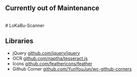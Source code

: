 ## Currently out of Maintenance
<br>
# LoKaBu-Scanner

## Libraries
* jQuery [github.com/jquery/jquery](https://github.com/jquery/jquery)
* OCR [github.com/naptha/tesseract.js](https://github.com/naptha/tesseract.js)
* Icons [github.com/feathericons/feather](https://github.com/feathericons/feather)
* Github Corner [github.com/YunYouJun/wc-github-corners](https://github.com/YunYouJun/wc-github-corners)
